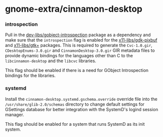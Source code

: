 # gnome-extra/cinnamon-desktop

### introspection
Pull in the [dev-libs/gobject-introspection](../dev-libs/gobject-introspection.md) package as a dependency and make sure that the `introspection` flag is enabled for the [x11-libs/gdk-pixbuf](../x11-libs/gdk-pixbuf.md) and [x11-libs/gtk+](../x11-libs/gtk+.md) packages. This is required to generate the `Cvc-1.0.gir`, `CDesktopEnums-3.0.gir` and `CinnamonDesktop-3.0.gir` GIR metadata files to provide dynamic bindings for the languages other than C to the `libcinnamon-desktop` and the `libcvc` libraries.

This flag should be enabled if there is a need for GObject Introspection bindings for the libraries.

### systemd
Install the `cinnamon-desktop.systemd.gschema.override` override file into the `/usr/share/glib-2.0/schemas` directory to change default settings for GSettings database for better integration with the SystemD's logind session manager.

This flag should be enabled for a system that runs SystemD as its init system.
